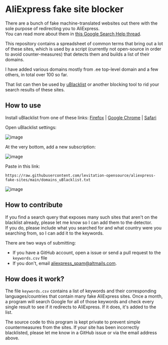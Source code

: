 # AliExpress fake site blocker

There are a bunch of fake machine-translated websites out there with the sole purpose of redirecting you to AliExpress.   
You can read more about them in [this Google Search Help thread](https://support.google.com/websearch/thread/111669340/i-have-discovered-that-99-search-results-redirect-me-to-aliexpress-they-all-are-fake-online-stores?hl=en).

This repository contains a spreadsheet of common terms that bring out a lot of these sites, which is used by a script (currently not open-source in order to avoid counter-measures) that detects them and builds a list of their domains.

I have added various domains mostly from .ee top-level domain and a few others, in total over 100 so far.

That list can then be used by [uBlacklist](https://github.com/iorate/uBlacklist) or another blocking tool to rid your search results of these sites.

## How to use

Install uBlacklist from one of these links: [Firefox](https://addons.mozilla.org/en-US/firefox/addon/ublacklist) | [Google Chrome](https://chrome.google.com/webstore/detail/ublacklist/pncfbmialoiaghdehhbnbhkkgmjanfhe) | [Safari](https://apps.apple.com/us/app/ublacklist-for-safari/id1547912640)

Open uBlacklist settings:   

![image](https://user-images.githubusercontent.com/3891092/150679333-c301d7db-5b22-4738-a1b3-a1eb1b322a0c.png)



At the very bottom, add a new subscription:

![image](https://user-images.githubusercontent.com/3891092/150679015-4fe5494a-9195-446f-9b8a-c9e640fbfc49.png)

Paste in this link:

```
https://raw.githubusercontent.com/levitation-opensource/aliexpress-fake-sites/main/domains_uBlacklist.txt
```

![image](https://user-images.githubusercontent.com/3891092/150679054-9a9236f5-81c0-4d6a-b539-73af1821bc93.png)

## How to contribute

If you find a search query that exposes many such sites that aren't on the blacklist already, please let me know so I can add them to the detector.  
If you do, please include what you searched for and what country were you searching from, so I can add it to the keywords.

There are two ways of submitting:

 - If you have a GitHub account, open a issue or send a pull request to the `keywords.csv` file
 - If you don't, email aliexpress_spam@altmails.com.


## How does it work?

The file `keywords.csv` contains a list of keywords and their corresponding languages/countries that contain many fake AliExpress sites. Once a month, a program will search Google for all of those keywords and check every single result to see if it redirects to AliExpress. If it does, it's added to the list.

The source code to this program is kept private to prevent simple countermeasures from the sites. If your site has been incorrectly blacklisted, please let me know in a GitHub issue or via the email address above.

